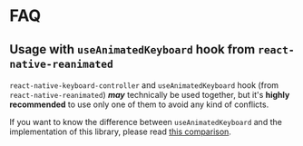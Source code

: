 # FAQ

## Usage with `useAnimatedKeyboard` hook from `react-native-reanimated`[​](/react-native-keyboard-controller/pr-preview/pr-1136/docs/faq.md#usage-with-useanimatedkeyboard-hook-from-react-native-reanimated "Direct link to usage-with-useanimatedkeyboard-hook-from-react-native-reanimated")

`react-native-keyboard-controller` and `useAnimatedKeyboard` hook (from `react-native-reanimated`) ***may*** technically be used together, but it's **highly recommended** to use only one of them to avoid any kind of conflicts.

If you want to know the difference between `useAnimatedKeyboard` and the implementation of this library, please read [this comparison](/react-native-keyboard-controller/pr-preview/pr-1136/docs/recipes/architecture.md#what-is-the-difference-between-useanimatedkeyboard-from-react-native-reanimated-and-this-library).
